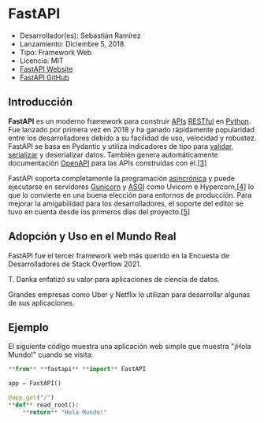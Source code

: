 # FastAPI

- Desarrollador(es): Sebastián Ramírez
- Lanzamiento: Diciembre 5, 2018
- Tipo: Framework Web
- Licencia: MIT
- [FastAPI Website](https://fastapi.tiangolo.com/)
- [FastAPI GitHub](https://github.com/tiangolo/fastapi)

## Introducción

**FastAPI** es un moderno framework para construir [APIs](https://es.wikipedia.org/wiki/Interfaz_de_programaci%C3%B3n_de_aplicaciones) [RESTful](https://es.wikipedia.org/wiki/Transferencia_de_estado_representacional) en [Python](https://es.wikipedia.org/wiki/Python_(lenguaje_de_programaci%C3%B3n)). Fue lanzado por primera vez en 2018 y ha ganado rápidamente popularidad entre los desarrolladores debido a su facilidad de uso, velocidad y robustez. FastAPI se basa en Pydantic y utiliza indicadores de tipo para [validar](https://es.wikipedia.org/wiki/Validaci%C3%B3n_de_datos), [serializar](https://es.wikipedia.org/wiki/Serializaci%C3%B3n) y deserializar datos. También genera automáticamente documentación [OpenAPI](https://es.wikipedia.org/wiki/OpenAPI) para las APIs construidas con él.[[3]](https://es.wikipedia.org/wiki/FastAPI#cite_note-3)

FastAPI soporta completamente la programación [asincrónica](https://es.wikipedia.org/wiki/Programaci%C3%B3n_as%C3%ADncrona) y puede ejecutarse en servidores [Gunicorn](https://es.wikipedia.org/wiki/Gunicorn) y [ASGI](https://es.wikipedia.org/wiki/Interfaz_de_pasarela_del_servidor_as%C3%ADncrono) como Uvicorn e Hypercorn,[[4]](https://es.wikipedia.org/wiki/FastAPI#cite_note-4) lo que lo convierte en una buena elección para entornos de producción. Para mejorar la amigabilidad para los desarrolladores, el soporte del editor se tuvo en cuenta desde los primeros días del proyecto.[[5]](https://es.wikipedia.org/wiki/FastAPI#cite_note-5)

## Adopción y Uso en el Mundo Real

FastAPI fue el tercer framework web más querido en la Encuesta de Desarrolladores de Stack Overflow 2021.

T. Danka enfatizó su valor para aplicaciones de ciencia de datos.

Grandes empresas como Uber y Netflix lo utilizan para desarrollar algunas de sus aplicaciones.

## Ejemplo

El siguiente código muestra una aplicación web simple que muestra "¡Hola Mundo!" cuando se visita:

```python
**from** **fastapi** **import** FastAPI

app = FastAPI()

@app.get("/")
**def** read_root():
    **return** "Hola Mundo!"

```
